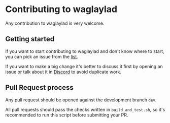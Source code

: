 # Contributing to waglaylad

Any contribution to waglaylad is very welcome.

## Getting started

If you want to start contributing to waglaylad and don't know where to start, you can pick an issue from
the [list](https://github.com/waglayla/waglaylad/issues).

If you want to make a big change it's better to discuss it first by opening an issue or talk about it in
[Discord](https://discord.gg/WmGhhzk) to avoid duplicate work.

## Pull Request process

Any pull request should be opened against the development branch `dev`.

All pull requests should pass the checks written in `build_and_test.sh`, so it's recommended to run this script before
submitting your PR.